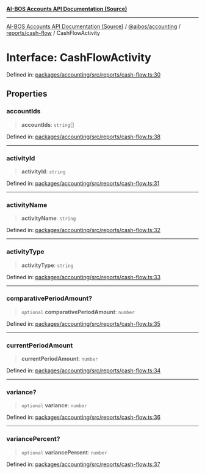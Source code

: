 [**AI-BOS Accounts API Documentation (Source)**](../../../../../README.md)

***

[AI-BOS Accounts API Documentation (Source)](../../../../../README.md) / [@aibos/accounting](../../../README.md) / [reports/cash-flow](../README.md) / CashFlowActivity

# Interface: CashFlowActivity

Defined in: [packages/accounting/src/reports/cash-flow.ts:30](https://github.com/pohlai88/accounts/blob/48103fb36d28b2b9bfb33472b6de2f719773cde9/packages/accounting/src/reports/cash-flow.ts#L30)

## Properties

### accountIds

> **accountIds**: `string`[]

Defined in: [packages/accounting/src/reports/cash-flow.ts:38](https://github.com/pohlai88/accounts/blob/48103fb36d28b2b9bfb33472b6de2f719773cde9/packages/accounting/src/reports/cash-flow.ts#L38)

***

### activityId

> **activityId**: `string`

Defined in: [packages/accounting/src/reports/cash-flow.ts:31](https://github.com/pohlai88/accounts/blob/48103fb36d28b2b9bfb33472b6de2f719773cde9/packages/accounting/src/reports/cash-flow.ts#L31)

***

### activityName

> **activityName**: `string`

Defined in: [packages/accounting/src/reports/cash-flow.ts:32](https://github.com/pohlai88/accounts/blob/48103fb36d28b2b9bfb33472b6de2f719773cde9/packages/accounting/src/reports/cash-flow.ts#L32)

***

### activityType

> **activityType**: `string`

Defined in: [packages/accounting/src/reports/cash-flow.ts:33](https://github.com/pohlai88/accounts/blob/48103fb36d28b2b9bfb33472b6de2f719773cde9/packages/accounting/src/reports/cash-flow.ts#L33)

***

### comparativePeriodAmount?

> `optional` **comparativePeriodAmount**: `number`

Defined in: [packages/accounting/src/reports/cash-flow.ts:35](https://github.com/pohlai88/accounts/blob/48103fb36d28b2b9bfb33472b6de2f719773cde9/packages/accounting/src/reports/cash-flow.ts#L35)

***

### currentPeriodAmount

> **currentPeriodAmount**: `number`

Defined in: [packages/accounting/src/reports/cash-flow.ts:34](https://github.com/pohlai88/accounts/blob/48103fb36d28b2b9bfb33472b6de2f719773cde9/packages/accounting/src/reports/cash-flow.ts#L34)

***

### variance?

> `optional` **variance**: `number`

Defined in: [packages/accounting/src/reports/cash-flow.ts:36](https://github.com/pohlai88/accounts/blob/48103fb36d28b2b9bfb33472b6de2f719773cde9/packages/accounting/src/reports/cash-flow.ts#L36)

***

### variancePercent?

> `optional` **variancePercent**: `number`

Defined in: [packages/accounting/src/reports/cash-flow.ts:37](https://github.com/pohlai88/accounts/blob/48103fb36d28b2b9bfb33472b6de2f719773cde9/packages/accounting/src/reports/cash-flow.ts#L37)
